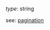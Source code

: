 *type*: string

see: [pagination](https://www.prisma.io/docs/prisma-graphql-api/reference/queries-qwe1/#pagination)
